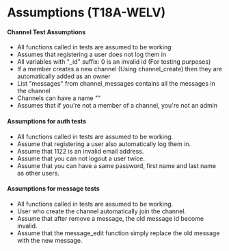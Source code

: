 <h1> Assumptions (T18A-WELV)</h1>

<h4> Channel Test Assumptions</h4>

* All functions called in tests are assumed to be working
* Assumes that registering a user does not log them in 
* All variables with "_id" suffix: 0 is an invalid id (For testing purposes)
* If a member creates a new channel (Using channel_create) then they are automatically added as an owner
* List "messages" from channel_messages contains all the messages in the channel
* Channels can have a name ""
* Assumes that if you're not a member of a channel, you're not an admin

<h4> Assumptions for auth tests</h4>

* All functions called in tests are assumed to be working.
* Assume that registering a user also automatically log them in.
* Assume that 1122 is an invalid email address.
* Assume that you can not logout a user twice.
* Assume that you can have a same password, first name and last name as other users.

<h4> Assumptions for message tests </h4>

* All functions called in tests are assumed to be working.
* User who create the channel automatically join the channel.
* Assume that after remove a message, the old message id become invalid.
* Assume that the message_edit function simply replace the old message with the new message.
